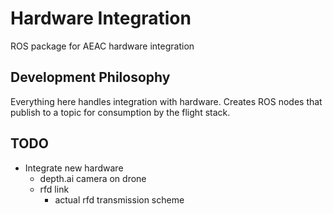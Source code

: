 # Hardware Integration

ROS package for AEAC hardware integration

## Development Philosophy

Everything here handles integration with hardware. Creates ROS nodes that publish to a topic for consumption by the flight stack.

## TODO

- Integrate new hardware
    - depth.ai camera on drone
    - rfd link
        - actual rfd transmission scheme